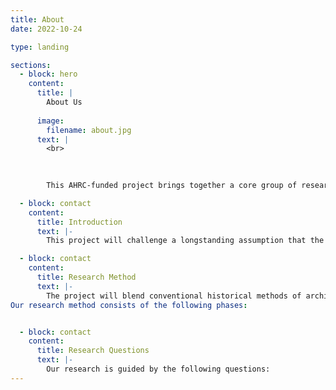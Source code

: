 ```yaml
---
title: About
date: 2022-10-24

type: landing

sections:
  - block: hero
    content:
      title: |
        About Us
        
      image:
        filename: about.jpg
      text: |
        <br>
        
        

        This AHRC-funded project brings together a core group of researchers with established expertise in different aspects of the film industry to explore the role of women in the Italian film industry between 1945 and 1985.

  - block: contact
    content:
      title: Introduction
      text: |-
        This project will challenge a longstanding assumption that the many achievements of Italian cinema in the decades after World War Two were entirely due to the creative genius of a handful of male directors and the business acumen of the big producers who supported them. This picture of one of the world’s largest film industries ignores the fundamental role played by women at every level. We will explore female contributions that often remained invisible and which have been granted minimal space in film history. The project will bring to the surface a series of personal trajectories, histories of trades and functions, family stories and institutional practices that will illuminate the workings of an industry of global significance. At the same time, it will engage with creative practitioners, industry officials and workers in Italy and the UK to support - through research and policy recommendations - efforts to address the prevailing culture of gender-discrimination in media industries. In this way, history will be used as a critical weapon to disrupt prevalent understandings of gendered labour and challenge the traditional focus on predominantly male figures of visible achievement.

  - block: contact
    content:
      title: Research Method
      text: |-
        The project will blend conventional historical methods of archival research and research on the press, whose value has been underlined by the new film history and new cinema history, with techniques developed within production studies and family history. It will adopt oral history to capture experiences that have remained largely or completely undocumented.
Our research method consists of the following phases:


  - block: contact
    content:
      title: Research Questions
      text: |-
        Our research is guided by the following questions:
---
```




